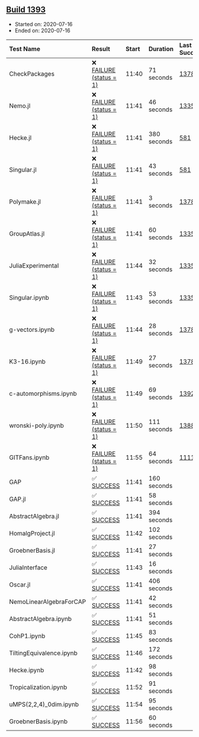 ## [Build 1393](https://oscarci.mathematik.uni-kl.de/job/oscar-julia-1.4/1393/)

* Started on: 2020-07-16
* Ended on: 2020-07-16

| Test Name    | Result | Start | Duration | Last Success | First Failure |
|:-------------|:-------|:------|:---------|:-------------|:--------------|
| CheckPackages | ❌ [FAILURE (status = 1)](https://oscarci.mathematik.uni-kl.de/job/oscar-julia-1.4/1393/artifact/logs/build-1393/CheckPackages.log) | 11:40 | 71 seconds | [1378](https://oscarci.mathematik.uni-kl.de/job/oscar-julia-1.4/1378/) | [1379](https://oscarci.mathematik.uni-kl.de/job/oscar-julia-1.4/1379/) |
| Nemo.jl | ❌ [FAILURE (status = 1)](https://oscarci.mathematik.uni-kl.de/job/oscar-julia-1.4/1393/artifact/logs/build-1393/Nemo.jl.log) | 11:41 | 46 seconds | [1335](https://oscarci.mathematik.uni-kl.de/job/oscar-julia-1.4/1335/) | [1336](https://oscarci.mathematik.uni-kl.de/job/oscar-julia-1.4/1336/) |
| Hecke.jl | ❌ [FAILURE (status = 1)](https://oscarci.mathematik.uni-kl.de/job/oscar-julia-1.4/1393/artifact/logs/build-1393/Hecke.jl.log) | 11:41 | 380 seconds | [581](https://oscarci.mathematik.uni-kl.de/job/oscar-julia-1.4/581/) | [582](https://oscarci.mathematik.uni-kl.de/job/oscar-julia-1.4/582/) |
| Singular.jl | ❌ [FAILURE (status = 1)](https://oscarci.mathematik.uni-kl.de/job/oscar-julia-1.4/1393/artifact/logs/build-1393/Singular.jl.log) | 11:41 | 43 seconds | [581](https://oscarci.mathematik.uni-kl.de/job/oscar-julia-1.4/581/) | [582](https://oscarci.mathematik.uni-kl.de/job/oscar-julia-1.4/582/) |
| Polymake.jl | ❌ [FAILURE (status = 1)](https://oscarci.mathematik.uni-kl.de/job/oscar-julia-1.4/1393/artifact/logs/build-1393/Polymake.jl.log) | 11:41 | 3 seconds | [1378](https://oscarci.mathematik.uni-kl.de/job/oscar-julia-1.4/1378/) | [1379](https://oscarci.mathematik.uni-kl.de/job/oscar-julia-1.4/1379/) |
| GroupAtlas.jl | ❌ [FAILURE (status = 1)](https://oscarci.mathematik.uni-kl.de/job/oscar-julia-1.4/1393/artifact/logs/build-1393/GroupAtlas.jl.log) | 11:41 | 60 seconds | [1335](https://oscarci.mathematik.uni-kl.de/job/oscar-julia-1.4/1335/) | [1336](https://oscarci.mathematik.uni-kl.de/job/oscar-julia-1.4/1336/) |
| JuliaExperimental | ❌ [FAILURE (status = 1)](https://oscarci.mathematik.uni-kl.de/job/oscar-julia-1.4/1393/artifact/logs/build-1393/JuliaExperimental.log) | 11:44 | 32 seconds | [1335](https://oscarci.mathematik.uni-kl.de/job/oscar-julia-1.4/1335/) | [1336](https://oscarci.mathematik.uni-kl.de/job/oscar-julia-1.4/1336/) |
| Singular.ipynb | ❌ [FAILURE (status = 1)](https://oscarci.mathematik.uni-kl.de/job/oscar-julia-1.4/1393/artifact/logs/build-1393/Singular.ipynb.log) | 11:43 | 53 seconds | [1335](https://oscarci.mathematik.uni-kl.de/job/oscar-julia-1.4/1335/) | [1336](https://oscarci.mathematik.uni-kl.de/job/oscar-julia-1.4/1336/) |
| g-vectors.ipynb | ❌ [FAILURE (status = 1)](https://oscarci.mathematik.uni-kl.de/job/oscar-julia-1.4/1393/artifact/logs/build-1393/g-vectors.ipynb.log) | 11:44 | 28 seconds | [1378](https://oscarci.mathematik.uni-kl.de/job/oscar-julia-1.4/1378/) | [1379](https://oscarci.mathematik.uni-kl.de/job/oscar-julia-1.4/1379/) |
| K3-16.ipynb | ❌ [FAILURE (status = 1)](https://oscarci.mathematik.uni-kl.de/job/oscar-julia-1.4/1393/artifact/logs/build-1393/K3-16.ipynb.log) | 11:49 | 27 seconds | [1378](https://oscarci.mathematik.uni-kl.de/job/oscar-julia-1.4/1378/) | [1379](https://oscarci.mathematik.uni-kl.de/job/oscar-julia-1.4/1379/) |
| c-automorphisms.ipynb | ❌ [FAILURE (status = 1)](https://oscarci.mathematik.uni-kl.de/job/oscar-julia-1.4/1393/artifact/logs/build-1393/c-automorphisms.ipynb.log) | 11:49 | 69 seconds | [1392](https://oscarci.mathematik.uni-kl.de/job/oscar-julia-1.4/1392/) | [1393](https://oscarci.mathematik.uni-kl.de/job/oscar-julia-1.4/1393/) |
| wronski-poly.ipynb | ❌ [FAILURE (status = 1)](https://oscarci.mathematik.uni-kl.de/job/oscar-julia-1.4/1393/artifact/logs/build-1393/wronski-poly.ipynb.log) | 11:50 | 111 seconds | [1388](https://oscarci.mathematik.uni-kl.de/job/oscar-julia-1.4/1388/) | [1389](https://oscarci.mathematik.uni-kl.de/job/oscar-julia-1.4/1389/) |
| GITFans.ipynb | ❌ [FAILURE (status = 1)](https://oscarci.mathematik.uni-kl.de/job/oscar-julia-1.4/1393/artifact/logs/build-1393/GITFans.ipynb.log) | 11:55 | 64 seconds | [1111](https://oscarci.mathematik.uni-kl.de/job/oscar-julia-1.4/1111/) | [1112](https://oscarci.mathematik.uni-kl.de/job/oscar-julia-1.4/1112/) |
| GAP | ✅ [SUCCESS](https://oscarci.mathematik.uni-kl.de/job/oscar-julia-1.4/1393/artifact/logs/build-1393/GAP.log) | 11:41 | 160 seconds |  |  |
| GAP.jl | ✅ [SUCCESS](https://oscarci.mathematik.uni-kl.de/job/oscar-julia-1.4/1393/artifact/logs/build-1393/GAP.jl.log) | 11:41 | 58 seconds |  |  |
| AbstractAlgebra.jl | ✅ [SUCCESS](https://oscarci.mathematik.uni-kl.de/job/oscar-julia-1.4/1393/artifact/logs/build-1393/AbstractAlgebra.jl.log) | 11:41 | 394 seconds |  |  |
| HomalgProject.jl | ✅ [SUCCESS](https://oscarci.mathematik.uni-kl.de/job/oscar-julia-1.4/1393/artifact/logs/build-1393/HomalgProject.jl.log) | 11:42 | 102 seconds |  |  |
| GroebnerBasis.jl | ✅ [SUCCESS](https://oscarci.mathematik.uni-kl.de/job/oscar-julia-1.4/1393/artifact/logs/build-1393/GroebnerBasis.jl.log) | 11:41 | 27 seconds |  |  |
| JuliaInterface | ✅ [SUCCESS](https://oscarci.mathematik.uni-kl.de/job/oscar-julia-1.4/1393/artifact/logs/build-1393/JuliaInterface.log) | 11:43 | 16 seconds |  |  |
| Oscar.jl | ✅ [SUCCESS](https://oscarci.mathematik.uni-kl.de/job/oscar-julia-1.4/1393/artifact/logs/build-1393/Oscar.jl.log) | 11:41 | 406 seconds |  |  |
| NemoLinearAlgebraForCAP | ✅ [SUCCESS](https://oscarci.mathematik.uni-kl.de/job/oscar-julia-1.4/1393/artifact/logs/build-1393/NemoLinearAlgebraForCAP.log) | 11:41 | 42 seconds |  |  |
| AbstractAlgebra.ipynb | ✅ [SUCCESS](https://oscarci.mathematik.uni-kl.de/job/oscar-julia-1.4/1393/artifact/logs/build-1393/AbstractAlgebra.ipynb.log) | 11:41 | 51 seconds |  |  |
| CohP1.ipynb | ✅ [SUCCESS](https://oscarci.mathematik.uni-kl.de/job/oscar-julia-1.4/1393/artifact/logs/build-1393/CohP1.ipynb.log) | 11:45 | 83 seconds |  |  |
| TiltingEquivalence.ipynb | ✅ [SUCCESS](https://oscarci.mathematik.uni-kl.de/job/oscar-julia-1.4/1393/artifact/logs/build-1393/TiltingEquivalence.ipynb.log) | 11:46 | 172 seconds |  |  |
| Hecke.ipynb | ✅ [SUCCESS](https://oscarci.mathematik.uni-kl.de/job/oscar-julia-1.4/1393/artifact/logs/build-1393/Hecke.ipynb.log) | 11:42 | 98 seconds |  |  |
| Tropicalization.ipynb | ✅ [SUCCESS](https://oscarci.mathematik.uni-kl.de/job/oscar-julia-1.4/1393/artifact/logs/build-1393/Tropicalization.ipynb.log) | 11:52 | 91 seconds |  |  |
| uMPS(2,2,4)_0dim.ipynb | ✅ [SUCCESS](https://oscarci.mathematik.uni-kl.de/job/oscar-julia-1.4/1393/artifact/logs/build-1393/uMPS-2-2-4-_0dim.ipynb.log) | 11:54 | 95 seconds |  |  |
| GroebnerBasis.ipynb | ✅ [SUCCESS](https://oscarci.mathematik.uni-kl.de/job/oscar-julia-1.4/1393/artifact/logs/build-1393/GroebnerBasis.ipynb.log) | 11:56 | 60 seconds |  |  |
